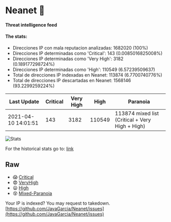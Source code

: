 # Neanet :hocho:
#### Threat intelligence feed
#### The stats:

- Direcciones IP con mala reputacion analizadas: 1682020 (100%)
- Direcciones IP determinadas como 'Critical':  143 (0.0085016825008%)
- Direcciones IP determinadas como 'Very High':  3182 (0.189177298724%)
- Direcciones IP determinadas como 'High':  110549 (6.57239509637)
- Total de direcciones IP indexadas en Neanet:  113874 (6.7700740776%)
- Total de direcciones IP descartadas en Neanet:  1568146 (93.2299259224%)

| Last Update | Critical | Very High | High | Paranoia |
| --- | --- | --- | --- | --- |
| 2021-04-10 14:01:51 | 143 | 3182 | 110549 | 113874 mixed list (Critical + Very High + High)|

![Stats](https://docs.google.com/spreadsheets/d/e/2PACX-1vSnaNMIXVabIpDJjufMlzH7poXnshF3mgd8Is1g9ytUEzVsP5my4Trn8f-xkoLLQ38xpL3HtmUexLo6/pubchart?oid=501124687&format=image)

For the historical stats go to: [link](/stats.csv)
## Raw
- :scream: [Critical](https://raw.githubusercontent.com/JavaGarcia/Neanet/master/blacklists/neanet_critical.txt)
- :fearful: [VeryHigh](https://raw.githubusercontent.com/JavaGarcia/Neanet/master/blacklists/neanet_veryHigh.txtt)
- :frowning: [High](https://raw.githubusercontent.com/JavaGarcia/Neanet/master/blacklists/neanet_high.txt)
- :dizzy_face: [Mixed-Paranoia](https://raw.githubusercontent.com/JavaGarcia/Neanet/master/blacklists/neanet_all.txt)


Your IP is indexed? You may request to takedown. [https://github.com/JavaGarcia/Neanet/issues](https://github.com/JavaGarcia/Neanet/issues)




















































































































































































































































































































































































































































































































































































































































































































































































































































































































































































































































































































































































































































































































































































































































































































































































































































































































































































































































































































































































































































































































































































































































































































































































































































































































































































































































































































































































































































































































































































































































































































































































































































































































































































































































































































































































































































































































































































































































































































































































































































































































































































































































































































































































































































































































































































































































































































































































































































































































































































































































































































































































































































































































































































































































































































































































































































































































